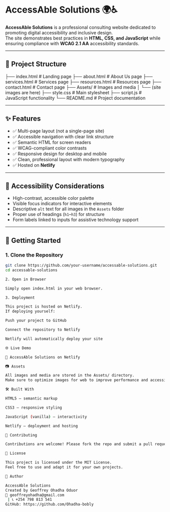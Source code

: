 # AccessAble Solutions 🌍♿

**AccessAble Solutions** is a professional consulting website dedicated to promoting digital accessibility and inclusive design.  
The site demonstrates best practices in **HTML, CSS, and JavaScript** while ensuring compliance with **WCAG 2.1 AA** accessibility standards.

---

## 📑 Project Structure

├── index.html # Landing page
├── about.html # About Us page
├── services.html # Services page
├── resources.html # Resources page
├── contact.html # Contact page
├── Assets/ # Images and media
│ └── (site images are here)
├── style.css # Main stylesheet
├── script.js # JavaScript functionality
└── README.md # Project documentation

---

## ✨ Features

- ✅ Multi-page layout (not a single-page site)
- ✅ Accessible navigation with clear link structure
- ✅ Semantic HTML for screen readers
- ✅ WCAG-compliant color contrasts
- ✅ Responsive design for desktop and mobile
- ✅ Clean, professional layout with modern typography
- ✅ Hosted on **Netlify**

---

## 🎨 Accessibility Considerations

- High-contrast, accessible color palette
- Visible focus indicators for interactive elements
- Descriptive `alt` text for all images in the `Assets` folder
- Proper use of headings (`h1`–`h3`) for structure
- Form labels linked to inputs for assistive technology support

---

## 🚀 Getting Started

### 1. Clone the Repository

```bash
git clone https://github.com/your-username/accessable-solutions.git
cd accessable-solutions

2. Open in Browser

Simply open index.html in your web browser.

3. Deployment

This project is hosted on Netlify.
If deploying yourself:

Push your project to GitHub

Connect the repository to Netlify

Netlify will automatically deploy your site

🌐 Live Demo

🔗 AccessAble Solutions on Netlify

📷 Assets

All images and media are stored in the Assets/ directory.
Make sure to optimize images for web to improve performance and accessibility.

🛠️ Built With

HTML5 – semantic markup

CSS3 – responsive styling

JavaScript (vanilla) – interactivity

Netlify – deployment and hosting

🤝 Contributing

Contributions are welcome! Please fork the repo and submit a pull request for any improvements.

📜 License

This project is licensed under the MIT License.
Feel free to use and adapt it for your own projects.

👤 Author

AccessAble Solutions
Created by Geoffrey Ohadha Oduor
📧 geoffreyohadha@gmail.com
 | 📞 +254 798 813 541
GitHub: https://github.com/Ohadha-bobly
```
